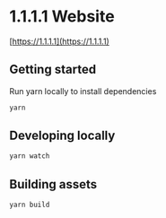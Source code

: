 # 1.1.1.1 Website

[https://1.1.1.1](https://1.1.1.1)


## Getting started

Run yarn locally to install dependencies

```bash
yarn
```


## Developing locally

```bash
yarn watch
```


## Building assets

```bash
yarn build
```
